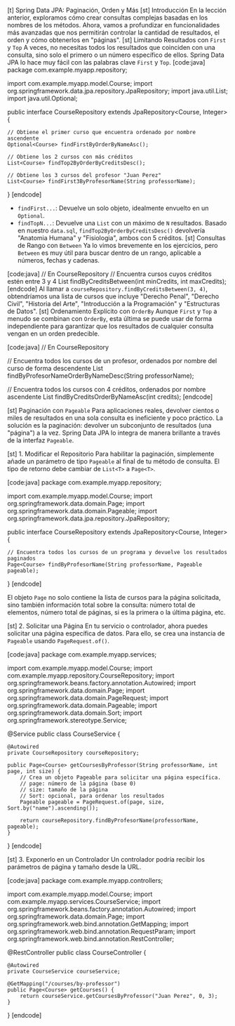 [t] Spring Data JPA: Paginación, Orden y Más
[st] Introducción
En la lección anterior, exploramos cómo crear consultas complejas basadas en los nombres de los métodos. Ahora, vamos a profundizar en funcionalidades más avanzadas que nos permitirán controlar la cantidad de resultados, el orden y cómo obtenerlos en "páginas".
[st] Limitando Resultados con `First` y `Top`
A veces, no necesitas todos los resultados que coinciden con una consulta, sino solo el primero o un número específico de ellos. Spring Data JPA lo hace muy fácil con las palabras clave `First` y `Top`.
[code:java]
package com.example.myapp.repository;

import com.example.myapp.model.Course;
import org.springframework.data.jpa.repository.JpaRepository;
import java.util.List;
import java.util.Optional;

public interface CourseRepository extends JpaRepository<Course, Integer> {

    // Obtiene el primer curso que encuentra ordenado por nombre ascendente
    Optional<Course> findFirstByOrderByNameAsc();

    // Obtiene los 2 cursos con más créditos
    List<Course> findTop2ByOrderByCreditsDesc();

    // Obtiene los 3 cursos del profesor "Juan Perez"
    List<Course> findFirst3ByProfesorName(String professorName);
}
[endcode]
*   `findFirst...`: Devuelve un solo objeto, idealmente envuelto en un `Optional`.
*   `findTopN...`: Devuelve una `List` con un máximo de `N` resultados.
Basado en nuestro `data.sql`, `findTop2ByOrderByCreditsDesc()` devolvería "Anatomia Humana" y "Fisiologia", ambos con 5 créditos.
[st] Consultas de Rango con `Between`
Ya lo vimos brevemente en los ejercicios, pero `Between` es muy útil para buscar dentro de un rango, aplicable a números, fechas y cadenas.

[code:java]
// En CourseRepository
// Encuentra cursos cuyos créditos estén entre 3 y 4
List<Course> findByCreditsBetween(int minCredits, int maxCredits);
[endcode]
Al llamar a `courseRepository.findByCreditsBetween(3, 4)`, obtendríamos una lista de cursos que incluye "Derecho Penal", "Derecho Civil", "Historia del Arte", "Introducción a la Programación" y "Estructuras de Datos".
[st] Ordenamiento Explícito con `OrderBy`
Aunque `First` y `Top` a menudo se combinan con `OrderBy`, esta última se puede usar de forma independiente para garantizar que los resultados de cualquier consulta vengan en un orden predecible.

[code:java]
// En CourseRepository

// Encuentra todos los cursos de un profesor, ordenados por nombre del curso de forma descendente
List<Course> findByProfesorNameOrderByNameDesc(String professorName);

// Encuentra todos los cursos con 4 créditos, ordenados por nombre ascendente
List<Course> findByCreditsOrderByNameAsc(int credits);
[endcode]

[st] Paginación con `Pageable`
Para aplicaciones reales, devolver cientos o miles de resultados en una sola consulta es ineficiente y poco práctico. La solución es la paginación: devolver un subconjunto de resultados (una "página") a la vez. Spring Data JPA lo integra de manera brillante a través de la interfaz `Pageable`.

[st] 1. Modificar el Repositorio
Para habilitar la paginación, simplemente añade un parámetro de tipo `Pageable` al final de tu método de consulta. El tipo de retorno debe cambiar de `List<T>` a `Page<T>`.

[code:java]
package com.example.myapp.repository;

import com.example.myapp.model.Course;
import org.springframework.data.domain.Page;
import org.springframework.data.domain.Pageable;
import org.springframework.data.jpa.repository.JpaRepository;

public interface CourseRepository extends JpaRepository<Course, Integer> {

    // Encuentra todos los cursos de un programa y devuelve los resultados paginados
    Page<Course> findByProfesorName(String professorName, Pageable pageable);
}
[endcode]

El objeto `Page` no solo contiene la lista de cursos para la página solicitada, sino también información total sobre la consulta: número total de elementos, número total de páginas, si es la primera o la última página, etc.

[st] 2. Solicitar una Página
En tu servicio o controlador, ahora puedes solicitar una página específica de datos. Para ello, se crea una instancia de `Pageable` usando `PageRequest.of()`.

[code:java]
package com.example.myapp.services;

import com.example.myapp.model.Course;
import com.example.myapp.repository.CourseRepository;
import org.springframework.beans.factory.annotation.Autowired;
import org.springframework.data.domain.Page;
import org.springframework.data.domain.PageRequest;
import org.springframework.data.domain.Pageable;
import org.springframework.data.domain.Sort;
import org.springframework.stereotype.Service;

@Service
public class CourseService {

    @Autowired
    private CourseRepository courseRepository;

    public Page<Course> getCoursesByProfessor(String professorName, int page, int size) {
        // Crea un objeto Pageable para solicitar una página específica.
        // page: número de la página (base 0)
        // size: tamaño de la página
        // Sort: opcional, para ordenar los resultados
        Pageable pageable = PageRequest.of(page, size, Sort.by("name").ascending());

        return courseRepository.findByProfesorName(professorName, pageable);
    }
}
[endcode]

[st] 3. Exponerlo en un Controlador
Un controlador podría recibir los parámetros de página y tamaño desde la URL.

[code:java]
package com.example.myapp.controllers;

import com.example.myapp.model.Course;
import com.example.myapp.services.CourseService;
import org.springframework.beans.factory.annotation.Autowired;
import org.springframework.data.domain.Page;
import org.springframework.web.bind.annotation.GetMapping;
import org.springframework.web.bind.annotation.RequestParam;
import org.springframework.web.bind.annotation.RestController;

@RestController
public class CourseController {

    @Autowired
    private CourseService courseService;

    @GetMapping("/courses/by-professor")
    public Page<Course> getCourses() {
        return courseService.getCoursesByProfessor("Juan Perez", 0, 3);
    }
}
[endcode]



